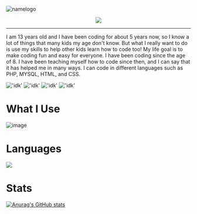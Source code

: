 ![namelogo](https://media.discordapp.net/attachments/1043921535154524270/1054814667379322960/ak.png?width=1025&height=224)
<p align="center">
  <img src="https://media.discordapp.net/attachments/1043921535154524270/1054814667026997288/output-onlinegiftools_2.gif"
       </p>
  
  ---
  
I am 13 years old and I have been coding for about 5 years now, so I know a lot of things that many kids my age don't know. But what I really want to do is use my skills to help other kids learn how to code too!
My life goal is to make coding fun and easy for everyone.
I have been coding since the age of 8. I have been teaching myself how to code since then, and I can say that it has helped me in many ways.
I can code in different languages such as PHP, MYSQL, HTML, and CSS.
  
!['idk'](https://img.shields.io/badge/Youtube-@aking101-CC0000?style=for-the-badge&logo=Youtube)
!['idk'](https://img.shields.io/badge/Codepen-@aking101-000000?style=for-the-badge&logo=Codepen)
!['idk'](https://img.shields.io/badge/Spotify-@xero-1db954?style=for-the-badge&logo=Spotify)
!['idk'](https://img.shields.io/badge/REPLIT-@djuank-f26207?style=for-the-badge&logo=Replit)

  # What I Use 

  ![image](https://user-images.githubusercontent.com/85898231/208759749-12cbff09-f7ca-4cfb-be38-a762f4392388.png)
  # Languages 

  <img src="https://secureservercdn.net/160.153.137.184/fad.0cb.myftpupload.com/wp-content/uploads/2017/01/Web-Development-Featured-Image.png?time=1656696125" >
  
  # Stats
  
  [![Anurag's GitHub stats](https://github-readme-stats.vercel.app/api?username=aking319)](https://github.com/anuraghazra/github-readme-stats)

